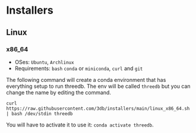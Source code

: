 # Installers

## Linux

### x86_64

- OSes: `Ubuntu`, `Archlinux`
- Requirements: `bash` `conda` or `miniconda`, `curl` and `git`

The following command will create a conda environment that has everything setup to run threedb. The env will be called `threedb` but you can change the name by editing the command.

`curl https://raw.githubusercontent.com/3db/installers/main/linux_x86_64.sh | bash /dev/stdin threedb`

You will have to activate it to use it: `conda activate threedb`.
